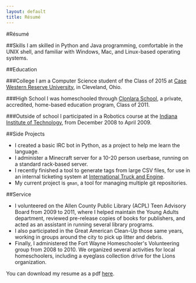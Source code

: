```yaml
---
layout: default 
title: Résumé
---
```


#Résumé

##Skills
I am skilled in Python and Java programming, comfortable in the UNIX shell, and familiar with Windows, Mac, and Linux-based operating systems.

##Education

###College
I am a Computer Science student of the Class of 2015 at [Case Western Reserve University](http://case.edu/), in Cleveland, Ohio.

###High School
I was homeschooled through [Clonlara School](http://www.clonlara.org/), a private, accredited, home-based education program, Class of 2011.

###Outside of school
I participated in a Robotics course at the [Indiana Institute of Technology](http://www.indianatech.edu/), from December 2008 to April 2009.

##Side Projects
* I created a basic IRC bot in Python, as a project to help me learn the language.
* I administer a Minecraft server for a 10-20 person userbase, running on a standard rack-based server.
* I recently finished a tool to generate tags from large CSV files, for use in an internal ticketing system at [International Truck and Engine](http://www.internationaltrucks.com/trucks/). 
* My current project is `gman`, a tool for managing multiple git repositories.

##Service
* I volunteered on the Allen County Public Library (ACPL) Teen Advisory Board from 2009 to 2011, where I helped maintain the Young Adults department, reviewed pre-release copies of books for publishers, and acted as an assistant in running several library programs.  
* I also participated in the Great American Clean-Up those same years, working in groups around the city to pick up litter and debris.  
* Finally, I administered the Fort Wayne Homeschooler's Volunteering group from 2008 to 2010.  We organized several activities for local homeschoolers, including a eyeglass collection drive for the Lions organization.


You can download my resume as a pdf [here]({{site.url}}downloads/resume.pdf "Résumé"). 